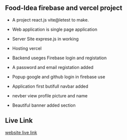
## Food-Idea firebase and vercel project
- A project react.js vite@letest to make.
- Web application is single page application
- Server Site exprese.js in working
- Hosting vercel 
- Backend useges Firebase login and registation
- A password and email registation added
- Popup google and github login in firebase use

- Application first butifull navbar added
- nevber view profile picture and name 
- Beautiful banner added section






## Live Link

[website live link](https://food-idea-client-side.web.app/)